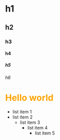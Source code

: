 # h1
## h2
### h3
#### h4
##### h5
###### h6
<h1 style="color:orange"> Hello world</h1>

- list item 1
- list item 2
    - list item 3
         - list item 4
           - list item 5
